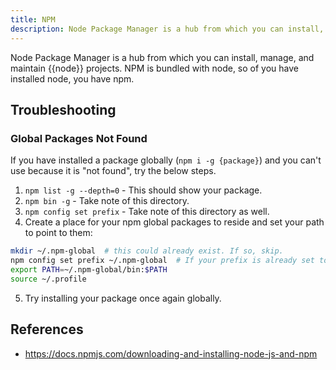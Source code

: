 ```yaml
---
title: NPM
description: Node Package Manager is a hub from which you can install, manage, and maintain node projects.
---
```


Node Package Manager is a hub from which you can install, manage, and maintain {{node}} projects. NPM is bundled with node, so of you have installed node, you have npm.

## Troubleshooting

### Global Packages Not Found

If you have installed a package globally (`npm i -g {package}`) and you can't use because it is "not found", try the below steps.

1. `npm list -g --depth=0` - This should show your package.
2. `npm bin -g` - Take note of this directory.
3. `npm config set prefix` - Take note of this directory as well.
4. Create a place for your npm global packages to reside and set your path to point to them:

```bash
mkdir ~/.npm-global  # this could already exist. If so, skip.
npm config set prefix ~/.npm-global  # If your prefix is already set to here, you can skip.
export PATH=~/.npm-global/bin:$PATH
source ~/.profile
```

5. Try installing your package once again globally.

## References

- https://docs.npmjs.com/downloading-and-installing-node-js-and-npm
